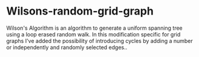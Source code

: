 # Wilsons-random-grid-graph
Wilson's Algorithm is an algorithm to generate a uniform spanning tree using a loop erased random walk.  In this modification specific for grid graphs I've added the  possibility of introducing cycles by adding a number or independently and randomly selected edges..
